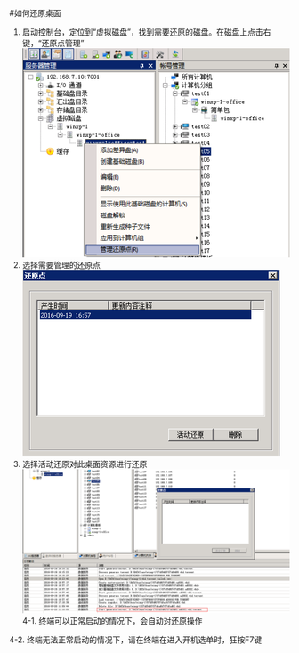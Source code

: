 #如何还原桌面

1. 启动控制台，定位到“虚拟磁盘”，找到需要还原的磁盘。在磁盘上点击右键，“还原点管理”
![](/assets/103-1.png)
2. 选择需要管理的还原点
![](/assets/103-2.png)
3. 选择活动还原对此桌面资源进行还原
![](/assets/103-3.png)
4-1. 终端可以正常启动的情况下，会自动对还原操作


4-2. 终端无法正常启动的情况下，请在终端在进入开机选单时，狂按F7键

